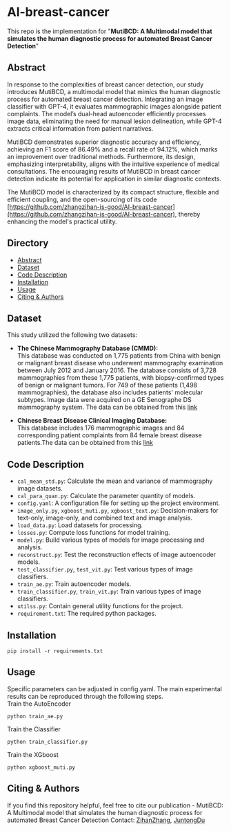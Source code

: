 # AI-breast-cancer 
This repo is the implementation for "**MutiBCD: A Multimodal model that simulates the human diagnostic process for automated Breast Cancer Detection**"
## Abstract
In response to the complexities of breast cancer detection, our study introduces MutiBCD, a multimodal model that mimics the human diagnostic process for automated breast cancer detection. Integrating an image classifier with GPT-4, it evaluates mammographic images alongside patient complaints. The model’s dual-head autoencoder efficiently processes image data, eliminating the need for manual lesion delineation, while GPT-4 extracts critical information from patient narratives.

MutiBCD demonstrates superior diagnostic accuracy and efficiency, achieving an F1 score of 86.49% and a recall rate of 94.12%, which marks an improvement over traditional methods. Furthermore, its design, emphasizing interpretability, aligns with the intuitive experience of medical consultations. The encouraging results of MutiBCD in breast cancer detection indicate its potential for application in similar diagnostic contexts.

The MutiBCD model is characterized by its compact structure, flexible and efficient coupling, and the open-sourcing of its code [https://github.com/zhangzihan-is-good/AI-breast-cancer](https://github.com/zhangzihan-is-good/AI-breast-cancer), thereby enhancing the model's practical utility.

## Directory
- [Abstract](#abstract)
- [Dataset](#dataset)
- [Code Description](#code-description)
- [Installation](#installation)
- [Usage](#usage)
- [Citing & Authors](#citing--authors)
## Dataset
This study utilized the following two datasets:

- **The Chinese Mammography Database (CMMD):**  
  This database was conducted on 1,775 patients from China with benign or malignant breast disease who underwent mammography examination between July 2012 and January 2016. The database consists of 3,728 mammographies from these 1,775 patients, with biopsy-confirmed types of benign or malignant tumors. For 749 of these patients (1,498 mammographies), the database also includes patients' molecular subtypes. Image data were acquired on a GE Senographe DS mammography system. The data can be obtained from this [link](https://wiki.cancerimagingarchive.net/pages/viewpage.action?pageId=70230508)

- **Chinese Breast Disease Clinical Imaging Database:**  
  This database includes 176 mammographic images and 84 corresponding patient complaints from 84 female breast disease patients.The data can be obtained from this [link](https://medbooks.ipmph.com/yx/imageLibrary/2578.html)

## Code Description
- `cal_mean_std.py`: Calculate the mean and variance of mammography image datasets.
- `cal_para_quan.py`: Calculate the parameter quantity of models.
- `config.yaml`: A configuration file for setting up the project environment.
- `image_only.py`, `xgboost_muti.py`, `xgboost_text.py`: Decision-makers for text-only, image-only, and combined text and image analysis.
- `load_data.py`: Load datasets for processing.
- `losses.py`: Compute loss functions for model training.
- `model.py`: Build various types of models for image processing and analysis.
- `reconstruct.py`: Test the reconstruction effects of image autoencoder models.
- `test_classifier.py`, `test_vit.py`: Test various types of image classifiers.
- `train_ae.py`: Train autoencoder models.
- `train_classifier.py`, `train_vit.py`: Train various types of image classifiers.
- `utilss.py`: Contain general utility functions for the project.
- `requirement.txt`: The required python packages.
## Installation
```
pip install -r requirements.txt
```
## Usage
Specific parameters can be adjusted in config.yaml. The main experimental results can be reproduced through the following steps.  
Train the AutoEncoder
```
python train_ae.py
```
Train the Classifier
```
python train_classifier.py
```
Train the XGboost
```
python xgboost_muti.py
```
## Citing & Authors

If you find this repository helpful, feel free to cite our publication -
MutiBCD: A Multimodal model that simulates the human diagnostic process for automated Breast Cancer Detection
Contact: [ZihanZhang](zihanzhang@ir.hit.edu.cn), [JuntongDu](13936610448@163.com)
